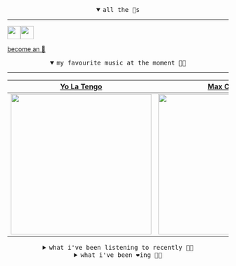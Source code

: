 <details open>

<summary align="center"><samp>all the 🥚s</samp></summary>
<hr />

<a href="https://github.com/pvinis"><img src="https://avatars.githubusercontent.com/u/100233?s=90&v=4" width="30" height="30" /><a href="https://github.com/maxPugh"><img src="https://avatars.githubusercontent.com/u/46350013?s=90&u=52a601eaa2d272b35477d096fe782ebf0a8a1f68&v=4" width="30" height="30" />

<samp><a href="https://github.com/bitttttten/bitttttten/stargazers">become an 🥚</a></samp>

</details>

<details open>

<summary align="center"><samp>my favourite music at the moment 🎵🎶</samp></summary>
<hr />

<!-- toc -->

| [Yo La Tengo](https://open.spotify.com/artist/5hAhrnb0Ch4ODwWu4tsbpi)                                                                                            | [Max Cooper](https://open.spotify.com/artist/0WSSKmoRbxqLf3MnXInQ2J)                                                                                             | [MMOTHS](https://open.spotify.com/artist/0MLOZd8nYoXxHpOzDH0vXJ)                                                                                                 | [Bo Burnham](https://open.spotify.com/artist/2Waw2sSbqvAwK8NwACNjVo)                                                                                             |
| ---------------------------------------------------------------------------------------------------------------------------------------------------------------- | ---------------------------------------------------------------------------------------------------------------------------------------------------------------- | ---------------------------------------------------------------------------------------------------------------------------------------------------------------- | ---------------------------------------------------------------------------------------------------------------------------------------------------------------- |
| [<img src="https://i.scdn.co/image/ab6761610000e5eb8af7f1c6b6c6a743910e4ae7" width="320" height="auto">](https://open.spotify.com/artist/5hAhrnb0Ch4ODwWu4tsbpi) | [<img src="https://i.scdn.co/image/ab6761610000e5ebbff356d82a6f1e19fed3dc8f" width="320" height="auto">](https://open.spotify.com/artist/0WSSKmoRbxqLf3MnXInQ2J) | [<img src="https://i.scdn.co/image/243e6ad5f1ed99d9c7bd5bfda7ace5698b7a3d7c" width="320" height="auto">](https://open.spotify.com/artist/0MLOZd8nYoXxHpOzDH0vXJ) | [<img src="https://i.scdn.co/image/ab6761610000e5eb30d9a4acdf8cd3e8c0ad39ab" width="320" height="auto">](https://open.spotify.com/artist/2Waw2sSbqvAwK8NwACNjVo) |

<!-- tocstop -->

</details>

<details>

<summary align="center"><samp>what i've been listening to recently 🎵🎶</samp></summary>
<hr />

<!-- toc -->

| [5ft7<br />Tonstartssbandht](https://open.spotify.com/track/6rjaoiABMklzmvQvGyOii9)                                                                             | [Boys Latin<br />Panda Bear](https://open.spotify.com/track/178yi3jvbIHwnaxeAVUCD9)                                                                             | [I Think I Can<br />Animal Collective](https://open.spotify.com/track/67PvykGa5K17svNPALiC7z)                                                                   | [Turn<br />The Hanged Man](https://open.spotify.com/track/2A14o27c7LHJFziOORRbfs)                                                                               |
| --------------------------------------------------------------------------------------------------------------------------------------------------------------- | --------------------------------------------------------------------------------------------------------------------------------------------------------------- | --------------------------------------------------------------------------------------------------------------------------------------------------------------- | --------------------------------------------------------------------------------------------------------------------------------------------------------------- |
| [<img src="https://i.scdn.co/image/ab6761610000e5ebafbb48e3f86787e312adbe6f" width="320" height="auto">](https://open.spotify.com/track/6rjaoiABMklzmvQvGyOii9) | [<img src="https://i.scdn.co/image/ab6761610000e5eb982734aec316cb7183c41d0f" width="320" height="auto">](https://open.spotify.com/track/178yi3jvbIHwnaxeAVUCD9) | [<img src="https://i.scdn.co/image/ab6761610000e5ebb6998f7a38a091049a329ab3" width="320" height="auto">](https://open.spotify.com/track/67PvykGa5K17svNPALiC7z) | [<img src="https://i.scdn.co/image/ab6761610000e5eb42047bf42474c0f95e989440" width="320" height="auto">](https://open.spotify.com/track/2A14o27c7LHJFziOORRbfs) |

<!-- tocstop -->

</details>

<details>

<summary align="center"><samp>what i've been ❤️ing 🎵🎶</samp></summary>
<hr />

<!-- toc -->

| [Ascent<br />Max Cooper](https://open.spotify.com/album/5JuO2GgzgGLrF1Kz0l82Qk)                                                                                 | [my blood is your blood<br />Kevin Atwater](https://open.spotify.com/album/49S6LLg66JdeUSLkx1gSTY)                                                              | [Sais<br />Floating Points](https://open.spotify.com/album/3OwECAJvSnWASzC4HZpvHL)                                                                              | [Song for an Unborn Sun<br />Midwife](https://open.spotify.com/album/5RQRwaL260xB7XNuVdyzyC)                                                                    |
| --------------------------------------------------------------------------------------------------------------------------------------------------------------- | --------------------------------------------------------------------------------------------------------------------------------------------------------------- | --------------------------------------------------------------------------------------------------------------------------------------------------------------- | --------------------------------------------------------------------------------------------------------------------------------------------------------------- |
| [<img src="https://i.scdn.co/image/ab67616d0000b273f371510a6eab72b1fd7033bf" width="320" height="auto">](https://open.spotify.com/album/5JuO2GgzgGLrF1Kz0l82Qk) | [<img src="https://i.scdn.co/image/ab67616d0000b273a387536f6ec89586f0507d81" width="320" height="auto">](https://open.spotify.com/album/49S6LLg66JdeUSLkx1gSTY) | [<img src="https://i.scdn.co/image/ab67616d0000b27376d23bfbbb834996518d2771" width="320" height="auto">](https://open.spotify.com/album/3OwECAJvSnWASzC4HZpvHL) | [<img src="https://i.scdn.co/image/ab67616d0000b273de8c6cbe2380ea179ea8e3b5" width="320" height="auto">](https://open.spotify.com/album/5RQRwaL260xB7XNuVdyzyC) |

<!-- tocstop -->

</details>
